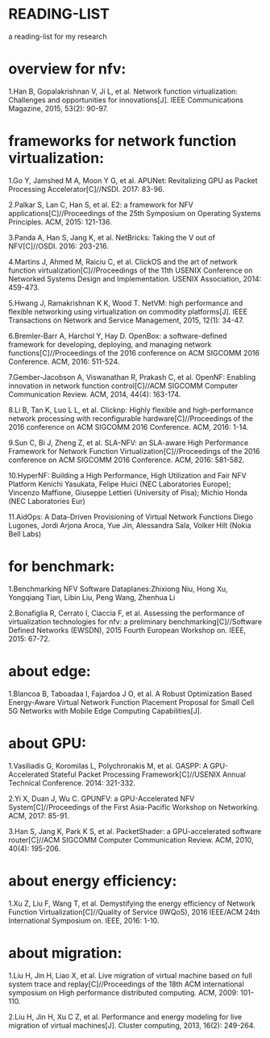 # READING-LIST
a reading-list for my research

# overview for nfv:
1.Han B, Gopalakrishnan V, Ji L, et al. Network function virtualization: Challenges and opportunities for innovations[J]. IEEE Communications Magazine, 2015, 53(2): 90-97.

# frameworks for network function virtualization:
1.Go Y, Jamshed M A, Moon Y G, et al. APUNet: Revitalizing GPU as Packet Processing Accelerator[C]//NSDI. 2017: 83-96. 

2.Palkar S, Lan C, Han S, et al. E2: a framework for NFV applications[C]//Proceedings of the 25th Symposium on Operating Systems Principles. ACM, 2015: 121-136.

3.Panda A, Han S, Jang K, et al. NetBricks: Taking the V out of NFV[C]//OSDI. 2016: 203-216.

4.Martins J, Ahmed M, Raiciu C, et al. ClickOS and the art of network function virtualization[C]//Proceedings of the 11th USENIX Conference on Networked Systems Design and Implementation. USENIX Association, 2014: 459-473.

5.Hwang J, Ramakrishnan K K, Wood T. NetVM: high performance and flexible networking using virtualization on commodity platforms[J]. IEEE Transactions on Network and Service Management, 2015, 12(1): 34-47.

6.Bremler-Barr A, Harchol Y, Hay D. OpenBox: a software-defined framework for developing, deploying, and managing network functions[C]//Proceedings of the 2016 conference on ACM SIGCOMM 2016 Conference. ACM, 2016: 511-524.

7.Gember-Jacobson A, Viswanathan R, Prakash C, et al. OpenNF: Enabling innovation in network function control[C]//ACM SIGCOMM Computer Communication Review. ACM, 2014, 44(4): 163-174.

8.Li B, Tan K, Luo L L, et al. Clicknp: Highly flexible and high-performance network processing with reconfigurable hardware[C]//Proceedings of the 2016 conference on ACM SIGCOMM 2016 Conference. ACM, 2016: 1-14.

9.Sun C, Bi J, Zheng Z, et al. SLA-NFV: an SLA-aware High Performance Framework for Network Function Virtualization[C]//Proceedings of the 2016 conference on ACM SIGCOMM 2016 Conference. ACM, 2016: 581-582.

10.HyperNF: Building a High Performance, High Utilization and Fair NFV Platform
Kenichi Yasukata, Felipe Huici (NEC Laboratories Europe); Vincenzo Maffione, Giuseppe Lettieri (University of Pisa); Michio Honda (NEC Laboratories Eur)

11.AidOps: A Data-Driven Provisioning of Virtual Network Functions
Diego Lugones, Jordi Arjona Aroca, Yue Jin, Alessandra Sala, Volker Hilt (Nokia Bell Labs)


# for benchmark:
1.Benchmarking NFV Software Dataplanes:Zhixiong Niu, Hong Xu, Yongqiang Tian, Libin Liu, Peng Wang, Zhenhua Li

2.Bonafiglia R, Cerrato I, Ciaccia F, et al. Assessing the performance of virtualization technologies for nfv: a preliminary benchmarking[C]//Software Defined Networks (EWSDN), 2015 Fourth European Workshop on. IEEE, 2015: 67-72.

# about edge:
1.Blancoa B, Taboadaa I, Fajardoa J O, et al. A Robust Optimization Based Energy-Aware Virtual Network Function Placement Proposal for Small Cell 5G Networks with Mobile Edge Computing Capabilities[J].

# about GPU:
1.Vasiliadis G, Koromilas L, Polychronakis M, et al. GASPP: A GPU-Accelerated Stateful Packet Processing Framework[C]//USENIX Annual Technical Conference. 2014: 321-332.

2.Yi X, Duan J, Wu C. GPUNFV: a GPU-Accelerated NFV System[C]//Proceedings of the First Asia-Pacific Workshop on Networking. ACM, 2017: 85-91.

3.Han S, Jang K, Park K S, et al. PacketShader: a GPU-accelerated software router[C]//ACM SIGCOMM Computer Communication Review. ACM, 2010, 40(4): 195-206.

# about energy efficiency:
1.Xu Z, Liu F, Wang T, et al. Demystifying the energy efficiency of Network Function Virtualization[C]//Quality of Service (IWQoS), 2016 IEEE/ACM 24th International Symposium on. IEEE, 2016: 1-10.

# about migration:
1.Liu H, Jin H, Liao X, et al. Live migration of virtual machine based on full system trace and replay[C]//Proceedings of the 18th ACM international symposium on High performance distributed computing. ACM, 2009: 101-110.

2.Liu H, Jin H, Xu C Z, et al. Performance and energy modeling for live migration of virtual machines[J]. Cluster computing, 2013, 16(2): 249-264.
